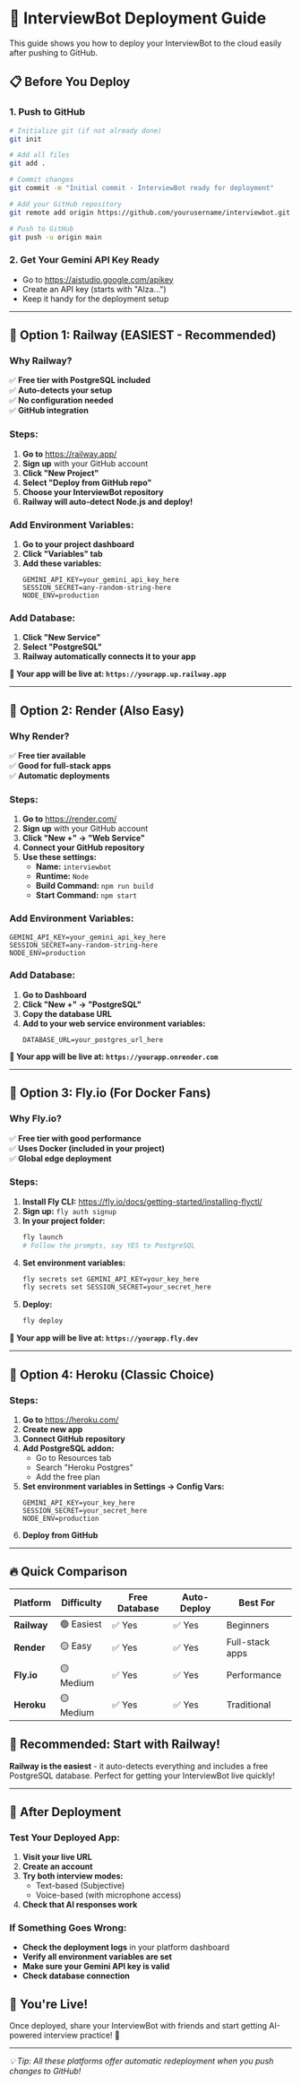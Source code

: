 # 🚀 InterviewBot Deployment Guide

This guide shows you how to deploy your InterviewBot to the cloud easily after pushing to GitHub.

## 📋 Before You Deploy

### 1. Push to GitHub
```bash
# Initialize git (if not already done)
git init

# Add all files
git add .

# Commit changes
git commit -m "Initial commit - InterviewBot ready for deployment"

# Add your GitHub repository
git remote add origin https://github.com/yourusername/interviewbot.git

# Push to GitHub
git push -u origin main
```

### 2. Get Your Gemini API Key Ready
- Go to https://aistudio.google.com/apikey
- Create an API key (starts with "AIza...")
- Keep it handy for the deployment setup

---

## 🎯 Option 1: Railway (EASIEST - Recommended)

### Why Railway?
✅ **Free tier with PostgreSQL included**  
✅ **Auto-detects your setup**  
✅ **No configuration needed**  
✅ **GitHub integration**

### Steps:
1. **Go to** https://railway.app/
2. **Sign up** with your GitHub account
3. **Click "New Project"**
4. **Select "Deploy from GitHub repo"**
5. **Choose your InterviewBot repository**
6. **Railway will auto-detect Node.js and deploy!**

### Add Environment Variables:
1. **Go to your project dashboard**
2. **Click "Variables" tab**
3. **Add these variables:**
   ```
   GEMINI_API_KEY=your_gemini_api_key_here
   SESSION_SECRET=any-random-string-here
   NODE_ENV=production
   ```

### Add Database:
1. **Click "New Service"**
2. **Select "PostgreSQL"**
3. **Railway automatically connects it to your app**

**🎉 Your app will be live at: `https://yourapp.up.railway.app`**

---

## 🎯 Option 2: Render (Also Easy)

### Why Render?
✅ **Free tier available**  
✅ **Good for full-stack apps**  
✅ **Automatic deployments**

### Steps:
1. **Go to** https://render.com/
2. **Sign up** with your GitHub account
3. **Click "New +" → "Web Service"**
4. **Connect your GitHub repository**
5. **Use these settings:**
   - **Name:** `interviewbot`
   - **Runtime:** `Node`
   - **Build Command:** `npm run build`
   - **Start Command:** `npm start`

### Add Environment Variables:
```
GEMINI_API_KEY=your_gemini_api_key_here
SESSION_SECRET=any-random-string-here
NODE_ENV=production
```

### Add Database:
1. **Go to Dashboard**
2. **Click "New +" → "PostgreSQL"**
3. **Copy the database URL**
4. **Add to your web service environment variables:**
   ```
   DATABASE_URL=your_postgres_url_here
   ```

**🎉 Your app will be live at: `https://yourapp.onrender.com`**

---

## 🎯 Option 3: Fly.io (For Docker Fans)

### Why Fly.io?
✅ **Free tier with good performance**  
✅ **Uses Docker (included in your project)**  
✅ **Global edge deployment**

### Steps:
1. **Install Fly CLI:** https://fly.io/docs/getting-started/installing-flyctl/
2. **Sign up:** `fly auth signup`
3. **In your project folder:**
   ```bash
   fly launch
   # Follow the prompts, say YES to PostgreSQL
   ```
4. **Set environment variables:**
   ```bash
   fly secrets set GEMINI_API_KEY=your_key_here
   fly secrets set SESSION_SECRET=your_secret_here
   ```
5. **Deploy:**
   ```bash
   fly deploy
   ```

**🎉 Your app will be live at: `https://yourapp.fly.dev`**

---

## 🎯 Option 4: Heroku (Classic Choice)

### Steps:
1. **Go to** https://heroku.com/
2. **Create new app**
3. **Connect GitHub repository**
4. **Add PostgreSQL addon:**
   - Go to Resources tab
   - Search "Heroku Postgres"
   - Add the free plan
5. **Set environment variables in Settings → Config Vars:**
   ```
   GEMINI_API_KEY=your_key_here
   SESSION_SECRET=your_secret_here
   NODE_ENV=production
   ```
6. **Deploy from GitHub**

---

## 🔥 Quick Comparison

| Platform | Difficulty | Free Database | Auto-Deploy | Best For |
|----------|------------|---------------|-------------|----------|
| **Railway** | 🟢 Easiest | ✅ Yes | ✅ Yes | Beginners |
| **Render** | 🟡 Easy | ✅ Yes | ✅ Yes | Full-stack apps |
| **Fly.io** | 🟡 Medium | ✅ Yes | ✅ Yes | Performance |
| **Heroku** | 🟡 Medium | ✅ Yes | ✅ Yes | Traditional |

## 🎯 Recommended: Start with Railway!

**Railway is the easiest** - it auto-detects everything and includes a free PostgreSQL database. Perfect for getting your InterviewBot live quickly!

---

## 🔧 After Deployment

### Test Your Deployed App:
1. **Visit your live URL**
2. **Create an account**
3. **Try both interview modes:**
   - Text-based (Subjective)
   - Voice-based (with microphone access)
4. **Check that AI responses work**

### If Something Goes Wrong:
- **Check the deployment logs** in your platform dashboard
- **Verify all environment variables are set**
- **Make sure your Gemini API key is valid**
- **Check database connection**

## 🎉 You're Live!

Once deployed, share your InterviewBot with friends and start getting AI-powered interview practice! 🚀

---

*💡 Tip: All these platforms offer automatic redeployment when you push changes to GitHub!*
